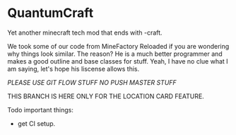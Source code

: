 QuantumCraft
============

Yet another minecraft tech mod that ends with -craft.

We took some of our code from MineFactory Reloaded if you are wondering why things look similar. The reason? He is a much better programmer and makes a good outline and base classes for stuff. Yeah, I have no clue what I am saying, let's hope his liscense allows this.

*PLEASE USE GIT FLOW STUFF NO PUSH MASTER STUFF*

THIS BRANCH IS HERE ONLY FOR THE LOCATION CARD FEATURE.

Todo important things:
 - get CI setup.

